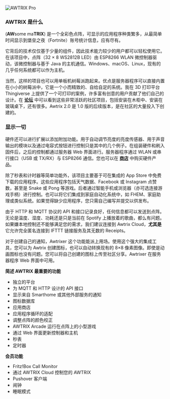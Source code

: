 ![AWTRIX Pro](..\assets\family.jpg)
  <small><div align="center">

</div></small>


### AWTRIX 是什么
(**AW**some ma**TRIX**) 是一个全彩色点阵，可显示的应用程序种类繁多，从最简单时间显示到堡垒之夜（Fortnite）账号统计信息，应有尽有。

它背后的技术仅仅基于少量的组件，因此技术能力较少的用户都可以轻松使用它。在该项目中，点阵（32 × 8 WS2812B LED）由 ESP8266 WLAN 微控制器驱动，该微控制器与基于 Java 的主机通信。Windows、macOS、Linux，现有的几乎任何系统都可以作为主机。

当然，这样的项目也可以用单板机树莓派跑起来。优点是服务器程序可以直接内置在小小的树莓派中，它是一个小而精致的、自给自足的系统。我在 3D 打印平台 Thingiverse 上提供了一个可打印的案例，许多富有创意的用户贡献了他们自己的设计。在 [**论坛**](https://forum.blueforcer.de/d/22-show-your-awtrix/) 中可以看到这些非常活跃的社区项目，包括安装在木柜中、安装在玻璃桌下，还有很多。Awtrix 2.0 是 1.0 版的后续版本，是在社区的大量投入下创建的。

### 显示一切
硬件还可以进行扩展以添加附加功能。用于自动调节亮度的亮度传感器、用于声音输出的模块以及通过电容式按钮进行控制只是其中的几个例子。在组装硬件和刷入固件后，之后的控制都通过服务器 Web 界面进行。服务器程序通过 WLAN 或串行接口（USB 或 TX/RX）与 ESP8266 通信。您也可以在 [**商店**](https://blueforcer.de/shop/) 中购买硬件产品。

除了秒表和计时器等简单功能外，该项目主要基于可在集成的 App Store 中免费下载的应用程序。这些应用程序包括天气数据、Facebook 或 Instagram 点赞数，甚至是 Snake 或 Pong 等游戏。后者通过智能手机或浏览器（亦可选连接游戏手柄）进行控制。也可以将它们集成到家庭自动化系统中，如 FHEM、家庭助理或类似系统。如果觉得缺少应用程序，您只需自己编写并提交以供发布。

由于 HTTP 和 MQTT 协议的 API 和接口记录良好，任何信息都可以发送到点阵。无论是温度、湿度、功耗还是只是当前在 Spotify 上播放着的歌曲，都么有问题。如果嫌本地控制还不能够满足您的需求，我们建议连接到 Awtrix Cloud，**尤其是**它允许完全匿名连接到 IFTTT 链接服务及其无数的 Receipts。

对于创建自己的通知，Awtrixer 这个功能能派上用场。使用这个强大的集成工具，您可以为 Awtrix 创建图标，也可以自动转换现有的 8×8 像素图像。即使是动画图标也没有问题。您可以将自己创建的图标上传至社区分享。Awtrixer 在服务器程序 Web 界面中可用。

**简述 AWTRIX 最重要的功能**

- 独立的平台
- 为 MQTT 和 HTTP 设计的 API 接口
- 显示来自 Smarthome 或其他外部服务的通知
- 图标数据库
- 应用商店
- 应用程序循环的适配
- 调整点阵的颜色校正
- AWTRIX Arcade 运行在点阵上的小型游戏
- 通过 Web 界面更新控制器和主机
- 秒表
- 定时器

**会员功能**

- Fritz!Box Call Monitor
- 通过 AWTRIX Cloud 控制您的 AWTRIX
- Pushover 客户端
- 闹钟
- 睡眠模式